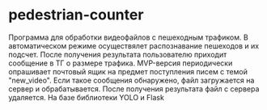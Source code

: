 # pedestrian-counter
Программа для обработки видеофайлов с пешеходным трафиком.
В автоматическом режиме осуществялет распознавание пешеходов и их подсчет.
После получения результата пользователю приходит сообщение в ТГ о размере трафика.
MVP-версия периодически опрашивает почтовый ящик на предмет поступления писем с темой "new_video".
Если такое сообщения обнаружено, файл загружается на сервер и обрабатывается.
После получения результата файл с сервера удаляется.
На базе библиотеки YOLO и Flask
